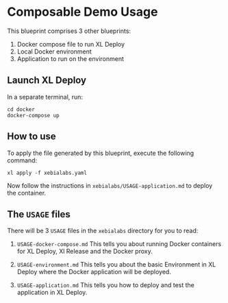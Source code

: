 # Composable Demo Usage

This blueprint comprises 3 other blueprints:

1. Docker compose file to run XL Deploy
2. Local Docker environment
3. Application to run on the environment

## Launch XL Deploy

In a separate terminal, run:

```plain
cd docker
docker-compose up
```

## How to use

To apply the file generated by this blueprint, execute the following command:

```plain
xl apply -f xebialabs.yaml
```

Now follow the instructions in `xebialabs/USAGE-application.md` to deploy the container.

## The `USAGE` files

There will be 3 `USAGE` files in the `xebialabs` directory for you to read:

1. `USAGE-docker-compose.md`
This tells you about running Docker containers for XL Deploy, Xl Release and the Docker proxy.

2. `USAGE-environment.md`
This tells you about the basic Environment in XL Deploy where the Docker application will be deployed.

3. `USAGE-application.md`
This tells you how to deploy and test the application in XL Deploy.

